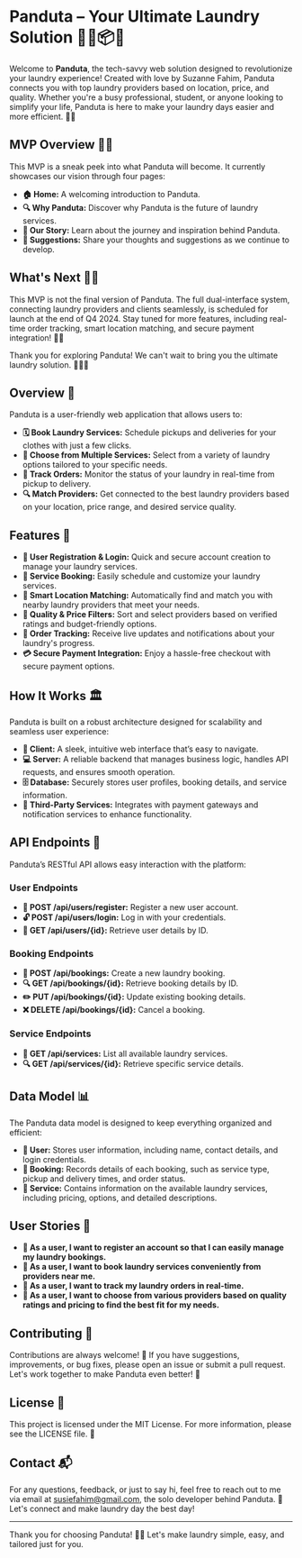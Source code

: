 # Panduta – Your Ultimate Laundry Solution 🚀🧺📦👕

Welcome to **Panduta**, the tech-savvy web solution designed to revolutionize your laundry experience! Created with love by Suzanne Fahim, Panduta connects you with top laundry providers based on location, price, and quality. Whether you're a busy professional, student, or anyone looking to simplify your life, Panduta is here to make your laundry days easier and more efficient. 🌟🌟

## MVP Overview 📝✨

This MVP is a sneak peek into what Panduta will become. It currently showcases our vision through four pages:

- **🏠 Home:** A welcoming introduction to Panduta.
- **🔍 Why Panduta:** Discover why Panduta is the future of laundry services.
- **📖 Our Story:** Learn about the journey and inspiration behind Panduta.
- **💌 Suggestions:** Share your thoughts and suggestions as we continue to develop.

## What's Next 🚀✨

This MVP is not the final version of Panduta. The full dual-interface system, connecting laundry providers and clients seamlessly, is scheduled for launch at the end of Q4 2024. Stay tuned for more features, including real-time order tracking, smart location matching, and secure payment integration! 🎯📅

Thank you for exploring Panduta! We can't wait to bring you the ultimate laundry solution. 💪🧺✨

## Overview 📝

Panduta is a user-friendly web application that allows users to:

- **🗓️ Book Laundry Services:** Schedule pickups and deliveries for your clothes with just a few clicks.
- **🧺 Choose from Multiple Services:** Select from a variety of laundry options tailored to your specific needs.
- **📲 Track Orders:** Monitor the status of your laundry in real-time from pickup to delivery.
- **🔍 Match Providers:** Get connected to the best laundry providers based on your location, price range, and desired service quality.

## Features 🚀

- **👤 User Registration & Login:** Quick and secure account creation to manage your laundry services.
- **🧾 Service Booking:** Easily schedule and customize your laundry services.
- **📍 Smart Location Matching:** Automatically find and match you with nearby laundry providers that meet your needs.
- **💎 Quality & Price Filters:** Sort and select providers based on verified ratings and budget-friendly options.
- **📍 Order Tracking:** Receive live updates and notifications about your laundry's progress.
- **💳 Secure Payment Integration:** Enjoy a hassle-free checkout with secure payment options.

## How It Works 🏛️

Panduta is built on a robust architecture designed for scalability and seamless user experience:

- **🎨 Client:** A sleek, intuitive web interface that’s easy to navigate.
- **💻 Server:** A reliable backend that manages business logic, handles API requests, and ensures smooth operation.
- **🗄️ Database:** Securely stores user profiles, booking details, and service information.
- **🔗 Third-Party Services:** Integrates with payment gateways and notification services to enhance functionality.

## API Endpoints 📡

Panduta’s RESTful API allows easy interaction with the platform:

### User Endpoints
- **🔐 POST /api/users/register:** Register a new user account.
- **🔓 POST /api/users/login:** Log in with your credentials.
- **👤 GET /api/users/{id}:** Retrieve user details by ID.

### Booking Endpoints
- **📝 POST /api/bookings:** Create a new laundry booking.
- **🔍 GET /api/bookings/{id}:** Retrieve booking details by ID.
- **✏️ PUT /api/bookings/{id}:** Update existing booking details.
- **❌ DELETE /api/bookings/{id}:** Cancel a booking.

### Service Endpoints
- **🧺 GET /api/services:** List all available laundry services.
- **🔍 GET /api/services/{id}:** Retrieve specific service details.

## Data Model 📊

The Panduta data model is designed to keep everything organized and efficient:

- **👤 User:** Stores user information, including name, contact details, and login credentials.
- **📝 Booking:** Records details of each booking, such as service type, pickup and delivery times, and order status.
- **🧺 Service:** Contains information on the available laundry services, including pricing, options, and detailed descriptions.

## User Stories 📝

- **👤 As a user, I want to register an account so that I can easily manage my laundry bookings.**
- **📅 As a user, I want to book laundry services conveniently from providers near me.**
- **🚚 As a user, I want to track my laundry orders in real-time.**
- **🧺 As a user, I want to choose from various providers based on quality ratings and pricing to find the best fit for my needs.**

## Contributing 🤝

Contributions are always welcome! 🎉 If you have suggestions, improvements, or bug fixes, please open an issue or submit a pull request. Let's work together to make Panduta even better! 💪

## License 📜

This project is licensed under the MIT License. For more information, please see the LICENSE file. 📄

## Contact 📬

For any questions, feedback, or just to say hi, feel free to reach out to me via email at susiefahim@gmail.com, the solo developer behind Panduta. 💌 Let's connect and make laundry day the best day!

---

Thank you for choosing Panduta! 🚀🧺 Let's make laundry simple, easy, and tailored just for you.
